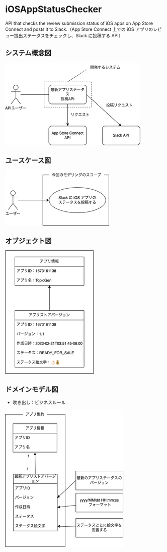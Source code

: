 # iOSAppStatusChecker

API that checks the review submission status of iOS apps on App Store Connect and posts it to Slack.（App Store Connect 上での iOS アプリのレビュー提出ステータスをチェックし、Slack に投稿する API）

## システム概念図

![](./docs/system_related.drawio.png)

## ユースケース図

![](./docs/usecase.drawio.png)

## オブジェクト図

![](./docs/object.drawio.png)

## ドメインモデル図

- 吹き出し：ビジネスルール

![](./docs/domain_modeling.drawio.png)